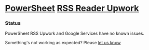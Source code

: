 # [PowerSheet](https://powersheet.co/) [RSS Reader Upwork](https://powersheet.co/rss-reader-upwork/)

### Status

PowerSheet RSS Upwork and Google Services have no known issues.

Something's not working as expected? Please [let us know](mailto:powersheetco@gmail.com)


